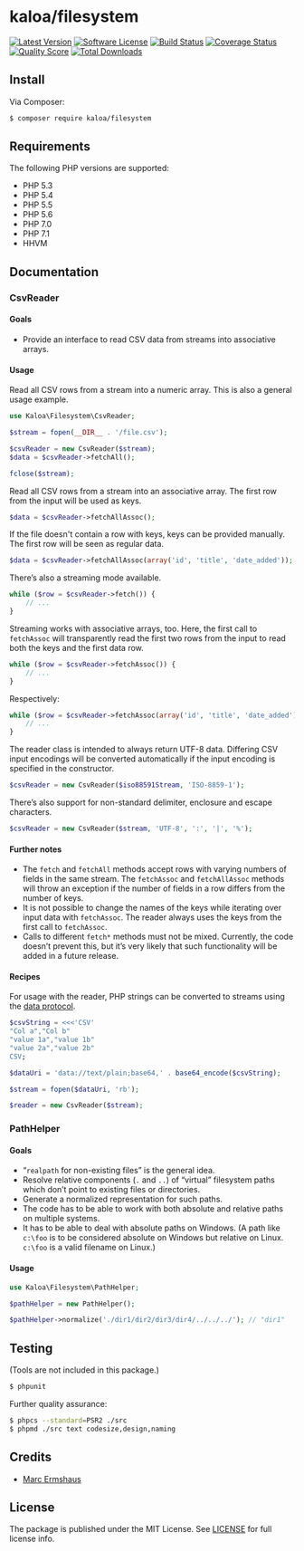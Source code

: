 # kaloa/filesystem

[![Latest Version](https://img.shields.io/github/release/mermshaus/kaloa-filesystem.svg?style=flat-square)](https://github.com/mermshaus/kaloa-filesystem/releases)
[![Software License](https://img.shields.io/badge/license-MIT-brightgreen.svg?style=flat-square)](https://github.com/mermshaus/kaloa-filesystem/blob/master/LICENSE)
[![Build Status](https://img.shields.io/travis/mermshaus/kaloa-filesystem/master.svg?style=flat-square)](https://travis-ci.org/mermshaus/kaloa-filesystem)
[![Coverage Status](https://img.shields.io/scrutinizer/coverage/g/mermshaus/kaloa-filesystem.svg?style=flat-square)](https://scrutinizer-ci.com/g/mermshaus/kaloa-filesystem/code-structure)
[![Quality Score](https://img.shields.io/scrutinizer/g/mermshaus/kaloa-filesystem.svg?style=flat-square)](https://scrutinizer-ci.com/g/mermshaus/kaloa-filesystem)
[![Total Downloads](https://img.shields.io/packagist/dt/mermshaus/kaloa-filesystem.svg?style=flat-square)](https://packagist.org/packages/kaloa/filesystem)


## Install

Via Composer:

~~~ bash
$ composer require kaloa/filesystem
~~~


## Requirements

The following PHP versions are supported:

- PHP 5.3
- PHP 5.4
- PHP 5.5
- PHP 5.6
- PHP 7.0
- PHP 7.1
- HHVM


## Documentation

### CsvReader

#### Goals

- Provide an interface to read CSV data from streams into associative arrays.

#### Usage

Read all CSV rows from a stream into a numeric array. This is also a general usage example.

~~~ php
use Kaloa\Filesystem\CsvReader;

$stream = fopen(__DIR__ . '/file.csv');

$csvReader = new CsvReader($stream);
$data = $csvReader->fetchAll();

fclose($stream);
~~~

Read all CSV rows from a stream into an associative array. The first row from the input will be used as keys.

~~~ php
$data = $csvReader->fetchAllAssoc();
~~~

If the file doesn't contain a row with keys, keys can be provided manually. The first row will be seen as regular data.

~~~ php
$data = $csvReader->fetchAllAssoc(array('id', 'title', 'date_added'));
~~~

There’s also a streaming mode available.

~~~ php
while ($row = $csvReader->fetch()) {
    // ...
}
~~~

Streaming works with associative arrays, too. Here, the first call to `fetchAssoc` will transparently read the first two rows from the input to read both the keys and the first data row.

~~~ php
while ($row = $csvReader->fetchAssoc()) {
    // ...
}
~~~

Respectively:

~~~ php
while ($row = $csvReader->fetchAssoc(array('id', 'title', 'date_added'))) {
    // ...
}
~~~

The reader class is intended to always return UTF-8 data. Differing CSV input encodings will be converted automatically if the input encoding is specified in the constructor.

~~~ php
$csvReader = new CsvReader($iso88591Stream, 'ISO-8859-1');
~~~

There’s also support for non-standard delimiter, enclosure and escape characters.

~~~ php
$csvReader = new CsvReader($stream, 'UTF-8', ':', '|', '%');
~~~

#### Further notes

- The `fetch` and `fetchAll` methods accept rows with varying numbers of fields in the same stream. The `fetchAssoc` and `fetchAllAssoc` methods will throw an exception if the number of fields in a row differs from the number of keys.
- It is not possible to change the names of the keys while iterating over input data with `fetchAssoc`. The reader always uses the keys from the first call to `fetchAssoc`.
- Calls to different `fetch*` methods must not be mixed. Currently, the code doesn’t prevent this, but it’s very likely that such functionality will be added in a future release.

#### Recipes

For usage with the reader, PHP strings can be converted to streams using the [data protocol](http://php.net/manual/en/wrappers.data.php).

~~~ php
$csvString = <<<'CSV'
"Col a","Col b"
"value 1a","value 1b"
"value 2a","value 2b"
CSV;

$dataUri = 'data://text/plain;base64,' . base64_encode($csvString);

$stream = fopen($dataUri, 'rb');

$reader = new CsvReader($stream);
~~~

### PathHelper

#### Goals

- “`realpath` for non-existing files” is the general idea.
- Resolve relative components (`.` and `..`) of “virtual” filesystem paths which don’t point to existing files or directories.
- Generate a normalized representation for such paths.
- The code has to be able to work with both absolute and relative paths on multiple systems.
- It has to be able to deal with absolute paths on Windows. (A path like `c:\foo` is to be considered absolute on Windows but relative on Linux. `c:\foo` is a valid filename on Linux.)

#### Usage

~~~ php
use Kaloa\Filesystem\PathHelper;

$pathHelper = new PathHelper();

$pathHelper->normalize('./dir1/dir2/dir3/dir4/../../../'); // "dir1"
~~~


## Testing

(Tools are not included in this package.)

~~~ bash
$ phpunit
~~~

Further quality assurance:

~~~ bash
$ phpcs --standard=PSR2 ./src
$ phpmd ./src text codesize,design,naming
~~~


## Credits

- [Marc Ermshaus](https://github.com/mermshaus)


## License

The package is published under the MIT License. See [LICENSE](https://github.com/mermshaus/kaloa-filesystem/blob/master/LICENSE) for full license info.
